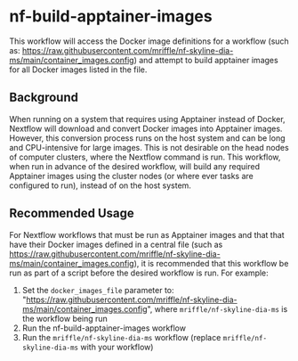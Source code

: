 # nf-build-apptainer-images
This workflow will access the Docker image definitions for a workflow (such as: https://raw.githubusercontent.com/mriffle/nf-skyline-dia-ms/main/container_images.config) and attempt to
build apptainer images for all Docker images listed in the file. 

## Background
When running on a system that requires using Apptainer instead of Docker, Nextflow will download and convert Docker images into Apptainer images. However, this conversion process
runs on the host system and can be long and CPU-intensive for large images. This is not desirable on the head nodes of computer clusters, where the Nextflow command is run. This
workflow, when run in advance of the desired workflow, will build any required Apptainer images using the cluster nodes (or where ever tasks are configured to run), instead of
on the host system.

## Recommended Usage
For Nextflow workflows that must be run as Apptainer images and that that have their Docker images defined in a central file
(such as https://raw.githubusercontent.com/mriffle/nf-skyline-dia-ms/main/container_images.config), it is recommended that this workflow be run
as part of a script before the desired workflow is run. For example:

1. Set the `docker_images_file` parameter to: "https://raw.githubusercontent.com/mriffle/nf-skyline-dia-ms/main/container_images.config", where `mriffle/nf-skyline-dia-ms` is the workflow being run
2. Run the nf-build-apptainer-images workflow
3. Run the `mriffle/nf-skyline-dia-ms` workflow (replace `mriffle/nf-skyline-dia-ms` with your workflow)
